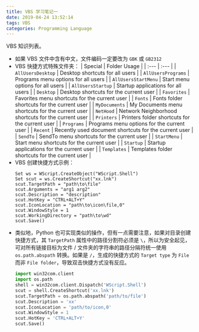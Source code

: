 ```yaml
---
title: VBS 学习笔记一
date: 2019-04-24 13:52:14
tags: VBS
categories: Programming Language
---
```


VBS 知识列表。

<!-- more -->

- 如果 VBS 文件中含有中文，文件编码一定要改为 `GBK` 或 `GB2312`
- VBS 快捷方式特殊文件夹：
  | Special             | Folder Usage                                          |
  | :---                | :---                                                  |
  | `AllUsersDesktop`   | Desktop shortcuts for all users                       |
  | `AllUsersPrograms`  | Programs menu options for all users                   |
  | `AllUsersStartMenu` | Start menu options for all users                      |
  | `AllUsersStartup`   | Startup applications for all users                    |
  | `Desktop`           | Desktop shortcuts for the current user                |
  | `Favorites`         | Favorites menu shortcuts for the current user         |
  | `Fonts`             | Fonts folder shortcuts for the current user           |
  | `MyDocuments`       | My Documents menu shortcuts for the current user      |
  | `NetHood`           | Network Neighborhood shortcuts for the current user   |
  | `Printers`          | Printers folder shortcuts for the current user        |
  | `Programs`          | Programs menu options for the current user            |
  | `Recent`            | Recently used document shortcuts for the current user |
  | `SendTo`            | SendTo menu shortcuts for the current user            |
  | `StartMenu`         | Start menu shortcuts for the current user             |
  | `Startup`           | Startup applications for the current user             |
  | `Templates`         | Templates folder shortcuts for the current user       |
- VBS 创建快捷方式示例：
  ```VB CreateShortcut.vbs
  Set ws = WScript.CreateObject("WScript.Shell")
  Set scut = ws.CreateShortcut("xx.lnk")
  scut.TargetPath = "path\to\file"
  scut.Arguments = "arg1 arg2"
  scut.Description = "description"
  scut.HotKey = "CTRL+ALT+Y"
  scut.IconLocation = "path\to\icon\file,0"
  scut.WindowStyle = 1
  scut.WorkingDirectory = "path\to\wd"
  scut.Save()
  ```
- 类似地，Python 也可实现类似的操作，但有一点需要注意，如果对目录创建快捷方式，其 `TargetPath` 属性中的路径分割符必须是 `\`，所以为安全起见，可对所有链接目标为文件 / 文件夹的字符串的路径分隔符统一使用 `os.path.abspath` 转换。如果是 `/`，生成的快捷方式的 `Target type` 为 `File` 而非 `File folder`，导致双击快捷方式没有反应。
  ```Python CreateShortcut.py
  import win32com.client
  import os.path
  shell = win32com.client.Dispatch('WScript.Shell')
  scut = shell.CreateShortcut('xx.lnk')
  scut.TargetPath = os.path.abspath('path/to/file')
  scut.Description = 'xx'
  scut.IconLocation = 'path/to/icon,0'
  scut.WindowStyle = 1
  scut.HotKey = 'CTRL+ALT+Y'
  scut.Save()
  ```

